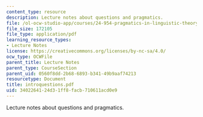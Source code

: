 ```yaml
---
content_type: resource
description: Lecture notes about questions and pragmatics.
file: /ol-ocw-studio-app/courses/24-954-pragmatics-in-linguistic-theory-fall-2006/3402264124d31ff8facb710611acd0e9_introquestions.pdf
file_size: 172105
file_type: application/pdf
learning_resource_types:
- Lecture Notes
license: https://creativecommons.org/licenses/by-nc-sa/4.0/
ocw_type: OCWFile
parent_title: Lecture Notes
parent_type: CourseSection
parent_uid: 0560f8dd-2b68-6893-b341-49b9aaf74213
resourcetype: Document
title: introquestions.pdf
uid: 34022641-24d3-1ff8-facb-710611acd0e9
---
```

Lecture notes about questions and pragmatics.